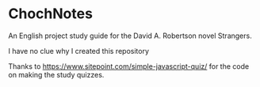 # ChochNotes
An English project study guide for the David A. Robertson novel Strangers.

I have no clue why I created this repository

Thanks to https://www.sitepoint.com/simple-javascript-quiz/ for the code on making the study quizzes.
